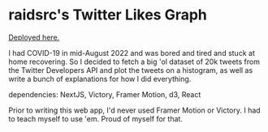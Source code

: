 # raidsrc's Twitter Likes Graph

[Deployed here.](https://twitter-likes-graph.raidsrc.me)

I had COVID-19 in mid-August 2022 and was bored and tired and stuck at home recovering. So I decided to fetch a big 'ol dataset of 20k tweets from the Twitter Developers API and plot the tweets on a histogram, as well as write a bunch of explanations for how I did everything. 

dependencies: NextJS, Victory, Framer Motion, d3, React

Prior to writing this web app, I'd never used Framer Motion or Victory. I had to teach myself to use 'em. Proud of myself for that. 